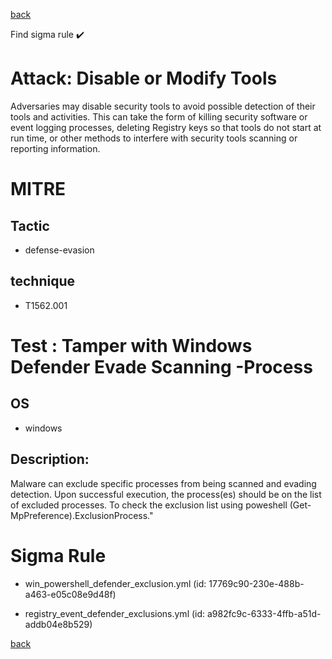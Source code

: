 
[back](../index.md)

Find sigma rule :heavy_check_mark: 

# Attack: Disable or Modify Tools 

Adversaries may disable security tools to avoid possible detection of their tools and activities. This can take the form of killing security software or event logging processes, deleting Registry keys so that tools do not start at run time, or other methods to interfere with security tools scanning or reporting information.

# MITRE
## Tactic
  - defense-evasion


## technique
  - T1562.001


# Test : Tamper with Windows Defender Evade Scanning -Process
## OS
  - windows


## Description:
Malware can exclude specific processes from being scanned and evading detection.
Upon successful execution, the process(es) should be on the list of excluded processes. 
To check the exclusion list using poweshell  (Get-MpPreference).ExclusionProcess."


# Sigma Rule
 - win_powershell_defender_exclusion.yml (id: 17769c90-230e-488b-a463-e05c08e9d48f)

 - registry_event_defender_exclusions.yml (id: a982fc9c-6333-4ffb-a51d-addb04e8b529)



[back](../index.md)
